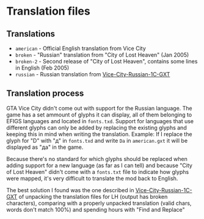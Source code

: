 # Translation files

## Translations

- `american` - Official English translation from Vice City
- `broken` - "Russian" translation from "City of Lost Heaven" (Jan 2005)
- `broken-2` - Second release of "City of Lost Heaven", contains some lines in English (Feb 2005)
- `russian` - Russian translation from [Vice-City-Russian-1C-GXT](https://github.com/DelmorS/Vice-City-Russian-1C-GXT)

## Translation process

GTA Vice City didn't come out with support for the Russian language. The game has a set ammount of glyphs it can display, all of them belonging to EFIGS languages and located in `fonts.txd`. Support for languages that use different glyphs can only be added by replacing the existing glyphs and keeping this in mind when writing the translation. Example: If I replace the glyph for "D" with "д" in `fonts.txd` and write `Da` in `american.gxt` it will be displayed as "дa" in the game.

Because there's no standard for which glyphs should be replaced when adding support for a new language (as far as I can tell) and because "City of Lost Heaven" didn't come with a `fonts.txt` file to indicate how glyphs were mapped, it's very difficult to translate the mod back to English.

The best solution I found was the one described in [Vice-City-Russian-1C-GXT](https://github.com/DelmorS/Vice-City-Russian-1C-GXT) of unpacking the translation files for LH (output has broken characters), comparing with a properly unpacked translation (valid chars, words don't match 100%) and spending hours with "Find and Replace"
